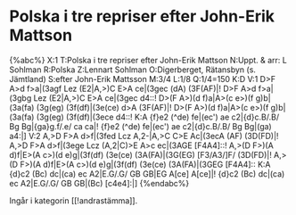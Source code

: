 # Polska i tre repriser efter John-Erik Mattson

{%abc%}
X:1
T:Polska i tre repriser efter John-Erik Mattson
N:Uppt. & arr: L Sohlman
R:Polska
Z:Lennart Sohlman
O:Digerberget, Rätansbyn (s. Jämtland)
S:efter John-Erik Mattsson
M:3/4
L:1/8
Q:1/4=150
K:D
V:1
D>F A>d f>a|(3agf Lez (E2|A,>)C E>A ce|(3gec (dA) (3F(AF)|!
D>F A>d f>a|(3gbg Lez (E2|A,>)C E>A ce|(3gec d4::!
D>(F A>)(d f)a|A>(c e>)(f g)b|(3a(fa) (3g(eg) (3f(df)|(3e(ce) d>A (3F(AF)|!
D>(F A>)(d f)a|A>(c e>)(f g)b|(3a(fa) (3g(eg) (3f(df)|(3ece d4::!
K:A
{f}e2 (^de) fe|(ec') ae c2|{d}c.B/.B/ Bg Bg|{ga}g.f/.e/ ca ca|!
{f}e2 (^de) fe|(ec') ae c2|{d}c.B/.B/ Bg Bg|(ga) a4:|]
V:2
A,>D F>A d>f|(3fed Lcz A,2-|A,>C C>E Ac|(3ecA (AF) (3D(FD)|!
A,>D F>A d>f|(3ege Lcz (A,2|C)>E A>c ec|(3AGE [F4A4]::!
A,>(D F>)(A d)f|E>(A c>)(d e)g|(3f(df) (3e(ce) (3A(FA)|(3G(EG) [F3/A3/]F/ (3D(FD)|!
A,>(D F>)(A d)f|E>(A c>)(d e)g|(3f(df) (3e(ce) (3A(FA)|(3GEG [F4A4]::
K:A
{d}c2 (Bc) dc|(ca) ec A2|E.G/.G/ GB GB|EG A[ce] A[ce]|!
{d}c2 (Bc) dc|(ca) ec A2|E.G/.G/ GB GB|(Bc) [c4e4]:|]
{%endabc%}

Ingår i kategorin [[!andrastämma]].
